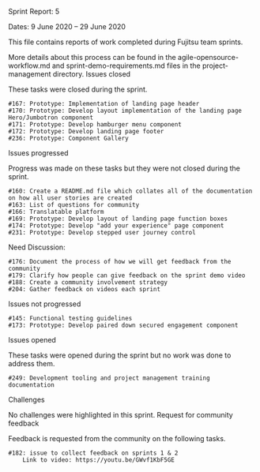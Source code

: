 Sprint Report: 5

Dates: 9 June 2020 – 29 June 2020

This file contains reports of work completed during Fujitsu team sprints.

More details about this process can be found in the agile-opensource-workflow.md and sprint-demo-requirements.md files in the project-management directory.
Issues closed

These tasks were closed during the sprint.

    #167: Prototype: Implementation of landing page header
    #170: Prototype: Develop layout implementation of the landing page Hero/Jumbotron component
    #171: Prototype: Develop hamburger menu component
    #172: Prototype: Develop landing page footer
    #236: Prototype: Component Gallery

Issues progressed

Progress was made on these tasks but they were not closed during the sprint.

    #160: Create a README.md file which collates all of the documentation on how all user stories are created
    #163: List of questions for community
    #166: Translatable platform
    #169: Prototype: Develop layout of landing page function boxes
    #174: Prototype: Develop "add your experience" page component
    #231: Prototype: Develop stepped user journey control

Need Discussion:

    #176: Document the process of how we will get feedback from the community
    #179: Clarify how people can give feedback on the sprint demo video
    #188: Create a community involvement strategy
    #204: Gather feedback on videos each sprint

Issues not progressed

    #145: Functional testing guidelines
    #173: Prototype: Develop paired down secured engagement component

Issues opened

These tasks were opened during the sprint but no work was done to address them.

    #249: Development tooling and project management training documentation

Challenges

No challenges were highlighted in this sprint.
Request for community feedback

Feedback is requested from the community on the following tasks.

    #182: issue to collect feedback on sprints 1 & 2
        Link to video: https://youtu.be/GWvf1KbF5GE
